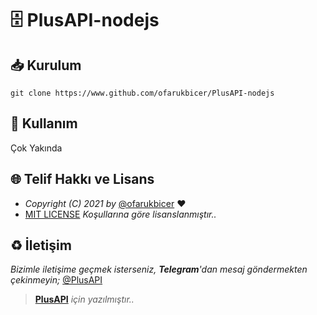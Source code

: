 # 🗄️ PlusAPI-nodejs

## 📥 Kurulum

`git clone https://www.github.com/ofarukbicer/PlusAPI-nodejs`

## 📒 Kullanım

Çok Yakında

## 🌐 Telif Hakkı ve Lisans

* *Copyright (C) 2021 by* [@ofarukbicer](https://github.com/ofarukbicer) ❤️️
* [MIT LICENSE](https://github.com/ofarukbicer/plusapi/blob/master/LICENSE) *Koşullarına göre lisanslanmıştır..*

## ♻️ İletişim

*Bizimle iletişime geçmek isterseniz, **Telegram**'dan mesaj göndermekten çekinmeyin;* [@PlusAPI](https://t.me/PlusAPI)


> **[PlusAPI](https://plusapi.org)** *için yazılmıştır..*
